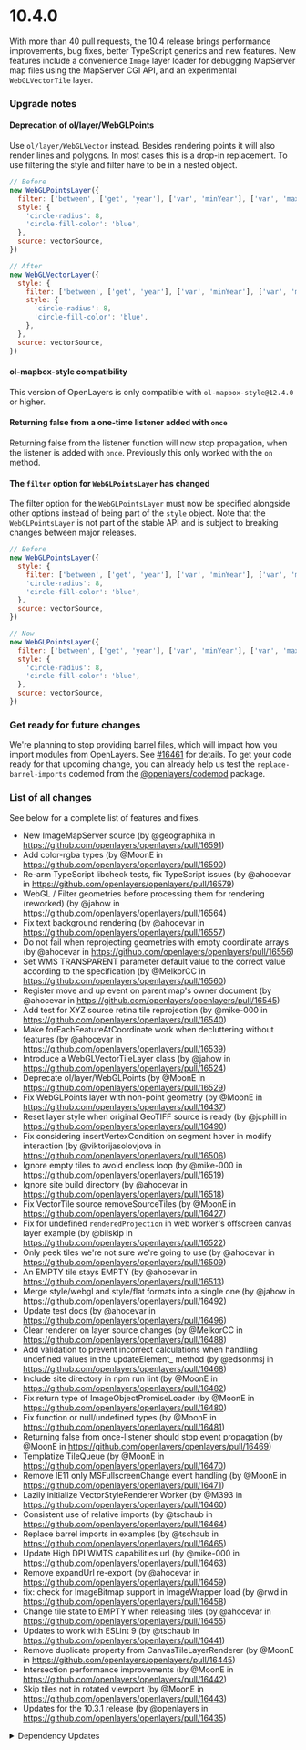 # 10.4.0

With more than 40 pull requests, the 10.4 release brings performance improvements, bug fixes, better TypeScript generics and new features. New features include a convenience `Image` layer loader for debugging MapServer map files using the MapServer CGI API, and an experimental `WebGLVectorTile` layer.

### Upgrade notes

#### Deprecation of ol/layer/WebGLPoints

Use `ol/layer/WebGLVector` instead. Besides rendering points it will also render lines and polygons.
In most cases this is a drop-in replacement. To use filtering the style and filter have to be in a nested object.
```js
// Before
new WebGLPointsLayer({
  filter: ['between', ['get', 'year'], ['var', 'minYear'], ['var', 'maxYear']],
  style: {
    'circle-radius': 8,
    'circle-fill-color': 'blue',
  },
  source: vectorSource,
})

// After
new WebGLVectorLayer({
  style: {
    filter: ['between', ['get', 'year'], ['var', 'minYear'], ['var', 'maxYear']],
    style: {
      'circle-radius': 8,
      'circle-fill-color': 'blue',
    },
  },
  source: vectorSource,
})
```

#### ol-mapbox-style compatibility

This version of OpenLayers is only compatible with `ol-mapbox-style@12.4.0` or higher.

#### Returning false from a one-time listener added with `once`

Returning false from the listener function will now stop propagation, when the listener is added with `once`.
Previously this only worked with the `on` method.

#### The `filter` option for `WebGLPointsLayer` has changed

The filter option for the `WebGLPointsLayer` must now be specified alongside other options instead of being part of the `style` object. Note that the `WebGLPointsLayer` is not part of the stable API and is subject to breaking changes between major releases.

```js
// Before
new WebGLPointsLayer({
  style: {
    filter: ['between', ['get', 'year'], ['var', 'minYear'], ['var', 'maxYear']],
    'circle-radius': 8,
    'circle-fill-color': 'blue',
  },
  source: vectorSource,
})

// Now
new WebGLPointsLayer({
  filter: ['between', ['get', 'year'], ['var', 'minYear'], ['var', 'maxYear']],
  style: {
    'circle-radius': 8,
    'circle-fill-color': 'blue',
  },
  source: vectorSource,
})
```

### Get ready for future changes

We're planning to stop providing barrel files, which will impact how you import modules from OpenLayers. See [#16461](https://github.com/openlayers/openlayers/issues/16461) for details. To get your code ready for that upcoming change, you can already help us test the `replace-barrel-imports` codemod from the [@openlayers/codemod](https://www.npmjs.com/package/@openlayers/codemod) package.

### List of all changes

See below for a complete list of features and fixes.

 * New ImageMapServer source (by @geographika in https://github.com/openlayers/openlayers/pull/16591)
 * Add color-rgba types (by @MoonE in https://github.com/openlayers/openlayers/pull/16590)
 * Re-arm TypeScript libcheck tests, fix TypeScript issues (by @ahocevar in https://github.com/openlayers/openlayers/pull/16579)
 * WebGL / Filter geometries before processing them for rendering (reworked) (by @jahow in https://github.com/openlayers/openlayers/pull/16564)
 * Fix text background rendering (by @ahocevar in https://github.com/openlayers/openlayers/pull/16557)
 * Do not fail when reprojecting geometries with empty coordinate arrays (by @ahocevar in https://github.com/openlayers/openlayers/pull/16556)
 * Set WMS TRANSPARENT parameter default value to the correct value according to the specification (by @MelkorCC in https://github.com/openlayers/openlayers/pull/16560)
 * Register move and up event on parent map's owner document (by @ahocevar in https://github.com/openlayers/openlayers/pull/16545)
 * Add test for XYZ source retina tile reprojection (by @mike-000 in https://github.com/openlayers/openlayers/pull/16540)
 * Make forEachFeatureAtCoordinate work when decluttering without features (by @ahocevar in https://github.com/openlayers/openlayers/pull/16539)
 * Introduce a WebGLVectorTileLayer class (by @jahow in https://github.com/openlayers/openlayers/pull/16524)
 * Deprecate ol/layer/WebGLPoints (by @MoonE in https://github.com/openlayers/openlayers/pull/16529)
 * Fix WebGLPoints layer with non-point geometry (by @MoonE in https://github.com/openlayers/openlayers/pull/16437)
 * Reset layer style when original GeoTIFF source is ready (by @jcphill in https://github.com/openlayers/openlayers/pull/16490)
 * Fix considering insertVertexCondition on segment hover in modify interaction (by @viktorijasolovjova in https://github.com/openlayers/openlayers/pull/16506)
 * Ignore empty tiles to avoid endless loop (by @mike-000 in https://github.com/openlayers/openlayers/pull/16519)
 * Ignore site build directory (by @ahocevar in https://github.com/openlayers/openlayers/pull/16518)
 * Fix VectorTile source removeSourceTiles (by @MoonE in https://github.com/openlayers/openlayers/pull/16427)
 * Fix for undefined `renderedProjection` in web worker's offscreen canvas layer example (by @bilskip in https://github.com/openlayers/openlayers/pull/16522)
 * Only peek tiles we're not sure we're going to use (by @ahocevar in https://github.com/openlayers/openlayers/pull/16509)
 * An EMPTY tile stays EMPTY (by @ahocevar in https://github.com/openlayers/openlayers/pull/16513)
 * Merge style/webgl and style/flat formats into a single one (by @jahow in https://github.com/openlayers/openlayers/pull/16492)
 * Update test docs (by @ahocevar in https://github.com/openlayers/openlayers/pull/16496)
 * Clear renderer on layer source changes (by @MelkorCC in https://github.com/openlayers/openlayers/pull/16488)
 * Add validation to prevent incorrect calculations when handling undefined values in the updateElement_ method (by @edsonmsj in https://github.com/openlayers/openlayers/pull/16468)
 * Include site directory in npm run lint (by @MoonE in https://github.com/openlayers/openlayers/pull/16482)
 * Fix return type of ImageObjectPromiseLoader (by @MoonE in https://github.com/openlayers/openlayers/pull/16480)
 * Fix function or null/undefined types (by @MoonE in https://github.com/openlayers/openlayers/pull/16481)
 * Returning false from once-listener should stop event propagation (by @MoonE in https://github.com/openlayers/openlayers/pull/16469)
 * Templatize TileQueue (by @MoonE in https://github.com/openlayers/openlayers/pull/16470)
 * Remove IE11 only MSFullscreenChange event handling (by @MoonE in https://github.com/openlayers/openlayers/pull/16471)
 * Lazily initialize VectorStyleRenderer Worker (by @M393 in https://github.com/openlayers/openlayers/pull/16460)
 * Consistent use of relative imports (by @tschaub in https://github.com/openlayers/openlayers/pull/16464)
 * Replace barrel imports in examples (by @tschaub in https://github.com/openlayers/openlayers/pull/16465)
 * Update High DPI WMTS capabilities url (by @mike-000 in https://github.com/openlayers/openlayers/pull/16463)
 * Remove expandUrl re-export (by @ahocevar in https://github.com/openlayers/openlayers/pull/16459)
 * fix: check for ImageBitmap support in ImageWrapper load (by @rwd in https://github.com/openlayers/openlayers/pull/16458)
 * Change tile state to EMPTY when releasing tiles (by @ahocevar in https://github.com/openlayers/openlayers/pull/16455)
 * Updates to work with ESLint 9 (by @tschaub in https://github.com/openlayers/openlayers/pull/16441)
 * Remove duplicate property from CanvasTileLayerRenderer (by @MoonE in https://github.com/openlayers/openlayers/pull/16445)
 * Intersection performance improvements (by @MoonE in https://github.com/openlayers/openlayers/pull/16442)
 * Skip tiles not in rotated viewport (by @MoonE in https://github.com/openlayers/openlayers/pull/16443)
 * Updates for the 10.3.1 release (by @openlayers in https://github.com/openlayers/openlayers/pull/16435)


<details>
  <summary>Dependency Updates</summary>

 * Bump rollup from 4.31.0 to 4.32.0 (by @openlayers in https://github.com/openlayers/openlayers/pull/16587)
 * Bump eslint from 9.18.0 to 9.19.0 (by @openlayers in https://github.com/openlayers/openlayers/pull/16586)
 * Bump dawidd6/action-download-artifact from 7 to 8 (by @openlayers in https://github.com/openlayers/openlayers/pull/16588)
 * Bump puppeteer from 24.1.0 to 24.1.1 (by @openlayers in https://github.com/openlayers/openlayers/pull/16585)
 * Bump color-space from 2.0.1 to 2.1.0 (by @openlayers in https://github.com/openlayers/openlayers/pull/16584)
 * Bump @typescript-eslint/parser from 8.20.0 to 8.21.0 (by @openlayers in https://github.com/openlayers/openlayers/pull/16583)
 * Bump mocha from 11.0.1 to 11.1.0 (by @openlayers in https://github.com/openlayers/openlayers/pull/16582)
 * Bump ol-stac from 1.0.0-beta.10 to 1.0.0-rc.5 (by @openlayers in https://github.com/openlayers/openlayers/pull/16581)
 * Bump @types/geojson from 7946.0.15 to 7946.0.16 (by @openlayers in https://github.com/openlayers/openlayers/pull/16580)
 * Bump pmtiles from 4.1.0 to 4.2.1 (by @openlayers in https://github.com/openlayers/openlayers/pull/16569)
 * Bump fs-extra from 11.2.0 to 11.3.0 (by @openlayers in https://github.com/openlayers/openlayers/pull/16568)
 * Bump @typescript-eslint/parser from 8.19.1 to 8.20.0 (by @openlayers in https://github.com/openlayers/openlayers/pull/16566)
 * Bump rollup from 4.30.1 to 4.31.0 (by @openlayers in https://github.com/openlayers/openlayers/pull/16567)
 * Bump puppeteer from 24.0.0 to 24.1.0 (by @openlayers in https://github.com/openlayers/openlayers/pull/16565)
 * Bump rollup from 4.30.0 to 4.30.1 (by @openlayers in https://github.com/openlayers/openlayers/pull/16551)
 * Bump @octokit/rest from 21.0.2 to 21.1.0 (by @openlayers in https://github.com/openlayers/openlayers/pull/16553)
 * Bump marked from 15.0.5 to 15.0.6 (by @openlayers in https://github.com/openlayers/openlayers/pull/16552)
 * Bump eslint from 9.17.0 to 9.18.0 (by @openlayers in https://github.com/openlayers/openlayers/pull/16550)
 * Bump @typescript-eslint/parser from 8.19.0 to 8.19.1 (by @openlayers in https://github.com/openlayers/openlayers/pull/16549)
 * Bump puppeteer from 23.11.1 to 24.0.0 (by @openlayers in https://github.com/openlayers/openlayers/pull/16548)
 * Bump typescript from 5.7.2 to 5.7.3 (by @openlayers in https://github.com/openlayers/openlayers/pull/16547)
 * Bump @types/proj4 from 2.5.5 to 2.5.6 (by @openlayers in https://github.com/openlayers/openlayers/pull/16525)
 * Bump marked from 15.0.4 to 15.0.5 (by @openlayers in https://github.com/openlayers/openlayers/pull/16526)
 * Bump @typescript-eslint/parser from 8.18.2 to 8.19.0 (by @openlayers in https://github.com/openlayers/openlayers/pull/16527)
 * Bump rollup from 4.29.1 to 4.30.0 (by @openlayers in https://github.com/openlayers/openlayers/pull/16528)
 * Bump @typescript-eslint/parser from 8.18.1 to 8.18.2 (by @openlayers in https://github.com/openlayers/openlayers/pull/16517)
 * Bump @turf/along from 7.1.0 to 7.2.0 (by @openlayers in https://github.com/openlayers/openlayers/pull/16516)
 * Bump @turf/length from 7.1.0 to 7.2.0 (by @openlayers in https://github.com/openlayers/openlayers/pull/16515)
 * Bump @typescript-eslint/parser from 8.18.0 to 8.18.1 (by @openlayers in https://github.com/openlayers/openlayers/pull/16505)
 * Bump webpack-cli from 5.1.4 to 6.0.1 (by @openlayers in https://github.com/openlayers/openlayers/pull/16504)
 * Bump puppeteer from 23.10.4 to 23.11.1 (by @openlayers in https://github.com/openlayers/openlayers/pull/16503)
 * Bump rollup from 4.28.1 to 4.29.1 (by @openlayers in https://github.com/openlayers/openlayers/pull/16502)
 * Bump earcut from 3.0.0 to 3.0.1 (by @openlayers in https://github.com/openlayers/openlayers/pull/16501)
 * Bump @rollup/plugin-node-resolve from 15.3.0 to 16.0.0 (by @openlayers in https://github.com/openlayers/openlayers/pull/16475)
 * Bump pmtiles from 4.0.1 to 4.1.0 (by @openlayers in https://github.com/openlayers/openlayers/pull/16472)
 * Bump eslint from 9.16.0 to 9.17.0 (by @openlayers in https://github.com/openlayers/openlayers/pull/16477)
 * Bump @typescript-eslint/parser from 8.17.0 to 8.18.0 (by @openlayers in https://github.com/openlayers/openlayers/pull/16479)
 * Bump webpack-dev-server from 5.1.0 to 5.2.0 (by @openlayers in https://github.com/openlayers/openlayers/pull/16476)
 * Bump @rollup/plugin-commonjs from 28.0.1 to 28.0.2 (by @openlayers in https://github.com/openlayers/openlayers/pull/16478)
 * Bump marked from 15.0.3 to 15.0.4 (by @openlayers in https://github.com/openlayers/openlayers/pull/16474)
 * Bump puppeteer from 23.10.1 to 23.10.4 (by @openlayers in https://github.com/openlayers/openlayers/pull/16473)
 * Bump express from 4.21.1 to 4.21.2 (by @openlayers in https://github.com/openlayers/openlayers/pull/16452)
 * Bump webpack from 5.96.1 to 5.97.1 (by @openlayers in https://github.com/openlayers/openlayers/pull/16451)
 * Bump mocha from 10.8.2 to 11.0.1 (by @openlayers in https://github.com/openlayers/openlayers/pull/16450)
 * Bump rollup from 4.28.0 to 4.28.1 (by @openlayers in https://github.com/openlayers/openlayers/pull/16449)
 * Bump puppeteer from 23.9.0 to 23.10.1 (by @openlayers in https://github.com/openlayers/openlayers/pull/16448)
 * Bump @types/geojson from 7946.0.14 to 7946.0.15 (by @openlayers in https://github.com/openlayers/openlayers/pull/16447)
 * Bump dawidd6/action-download-artifact from 6 to 7 (by @openlayers in https://github.com/openlayers/openlayers/pull/16421)
 * Bump pmtiles from 3.2.1 to 4.0.1 (by @openlayers in https://github.com/openlayers/openlayers/pull/16418)


</details>
